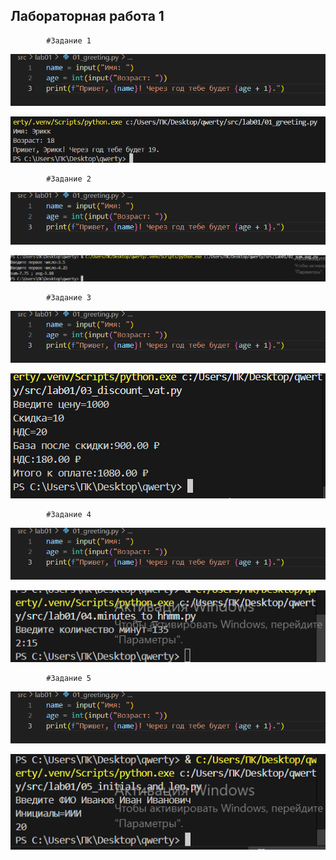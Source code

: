 ## Лабораторная работа 1
            
            #Задание 1
![lab01](./src/images/01.png)

![lab01](./src/images1/lab01/01_greeting.png)

            #Задание 2
![lab01](./src/images/01.png)

![lab01](./src/images1/lab01/02_sum_avg.png)
            
            #Задание 3
![lab01](./src/images/01.png)

![lab01](./src/images1/lab01/03_discount_vat.png)

            #Задание 4
![lab01](./src/images/01.png)

![lab01](./src/images1/lab01/04_minutes_to_hhmm.png)

            #Задание 5
![lab01](./src/images/01.png)

![lab01](./src/images1/lab01/05_initials_and_len.png)
